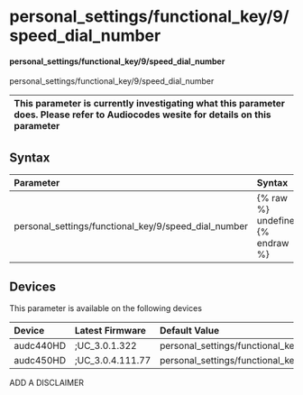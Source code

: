 ﻿---
description: personal_settings/functional_key/9/speed_dial_number
search: false
---

# personal_settings/functional_key/9/speed_dial_number

#### personal_settings/functional_key/9/speed_dial_number

personal_settings/functional_key/9/speed_dial_number


| This parameter is currently investigating what this parameter does. Please refer to Audiocodes wesite for details on this parameter | 
| :--- |

## Syntax
| Parameter | Syntax |
| :--- | :--- |
|personal_settings/functional_key/9/speed_dial_number | {% raw %} undefined {% endraw %}|

## Devices
This parameter is available on the following devices

| Device | Latest Firmware | Default Value |
|:---|:---|:---|
| audc440HD | ;UC_3.0.1.322 | personal_settings/functional_key/9/speed_dial_number= 
| audc450HD | ;UC_3.0.4.111.77 | personal_settings/functional_key/9/speed_dial_number= 

ADD A DISCLAIMER
